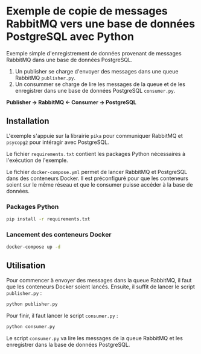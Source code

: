 # Exemple de copie de messages RabbitMQ vers une base de données PostgreSQL avec Python

Exemple simple d'enregistrement de données provenant de messages RabbitMQ dans une base de données PostgreSQL.

1. Un publisher se charge d'envoyer des messages dans une queue RabbitMQ `publisher.py`. 
2. Un consummer se charge de lire les messages de la queue et de les enregistrer dans une base de données PostgreSQL `consumer.py`.

**Publisher -> RabbitMQ <- Consumer -> PostgreSQL**

## Installation

L'exemple s'appuie sur la librairie `pika` pour communiquer RabbitMQ et `psycopg2` pour intéragir avec PostgreSQL.

Le fichier `requirements.txt` contient les packages Python nécessaires à l'exécution de l'exemple.

Le fichier `docker-compose.yml` permet de lancer RabbitMQ et PostgreSQL dans des conteneurs Docker. 
Il est préconfiguré pour que les conteneurs soient sur le même réseau et que le consumer puisse accéder à la base de données.

### Packages Python

```bash
pip install -r requirements.txt
```

### Lancement des conteneurs Docker

```bash
docker-compose up -d
```

## Utilisation

Pour commencer à envoyer des messages dans la queue RabbitMQ, il faut que les conteneurs Docker soient lancés. Ensuite, il suffit de lancer le script `publisher.py` :

```bash
python publisher.py
```

Pour finir, il faut lancer le script `consumer.py` :

```bash
python consumer.py
```

Le script `consumer.py` va lire les messages de la queue RabbitMQ et les enregistrer dans la base de données PostgreSQL.